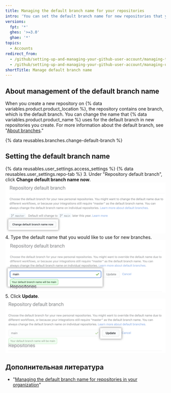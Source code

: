```yaml
---
title: Managing the default branch name for your repositories
intro: 'You can set the default branch name for new repositories that you create on {% data variables.product.product_location %}.'
versions:
  fpt: '*'
  ghes: '>=3.0'
  ghae: '*'
topics:
  - Accounts
redirect_from:
  - /github/setting-up-and-managing-your-github-user-account/managing-the-default-branch-name-for-your-repositories
  - /github/setting-up-and-managing-your-github-user-account/managing-user-account-settings/managing-the-default-branch-name-for-your-repositories
shortTitle: Manage default branch name
---
```


## About management of the default branch name

When you create a new repository on {% data variables.product.product_location %}, the repository contains one branch, which is the default branch. You can change the name that {% data variables.product.product_name %} uses for the default branch in new repositories you create. For more information about the default branch, see "[About branches](/github/collaborating-with-issues-and-pull-requests/about-branches#about-the-default-branch)."

{% data reusables.branches.change-default-branch %}

## Setting the default branch name

{% data reusables.user_settings.access_settings %}
{% data reusables.user_settings.repo-tab %}
3. Under "Repository default branch", click **Change default branch name now**. ![Override button](/assets/images/help/settings/repo-default-name-button.png)
4. Type the default name that you would like to use for new branches. ![Text box for entering default name](/assets/images/help/settings/repo-default-name-text.png)
5. Click **Update**. ![Update button](/assets/images/help/settings/repo-default-name-update.png)

## Дополнительная литература

- "[Managing the default branch name for repositories in your organization](/organizations/managing-organization-settings/managing-the-default-branch-name-for-repositories-in-your-organization)"
